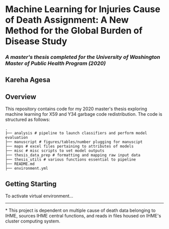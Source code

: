 # Machine Learning for Injuries Cause of Death Assignment: A New Method for the Global Burden of Disease Study
### _A master's thesis completed for the University of Washington Master of Public Health Program (2020)_
## Kareha Agesa

## Overview
This repository contains code for my 2020 master's thesis exploring machine learning for X59 and Y34 garbage code redistribution. The code is structured as follows:
```
.
├── analysis # pipeline to launch classifiers and perform model evaluation
├── manuscript # figures/tables/number plugging for manuscipt
├── maps # excel files pertaining to attributes of models
├── misc # misc scripts to vet model outputs
├── thesis_data_prep # formatting and mapping raw input data
├── thesis_utils # various functions essential to pipeline
├── README.md 
├── environment.yml 
```

## Getting Starting
To activate virtual environment...


-----
\* This project is dependent on multiple cause of death data belonging to IHME, sources IHME central functions, and reads in files housed on IHME's cluster computing system.


